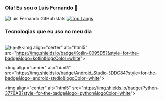 ### Olá! Eu sou o Luis Fernando 👋

![Luis Fernando GitHub stats](https://github-readme-stats.vercel.app/api?username=luisfernandogomes&show_icons=true&theme=tokyonight)
[![Top Langs](https://github-readme-stats.vercel.app/api/top-langs/?username=lukninja97&langs_count=8)](https://github.com/anuraghazra/github-readme-stats)

### Tecnologias que eu uso no meu dia

<div style="display: inline_block"></br>
<img align="center" alt="html5" src="https://img.shields.io/badge/Android-3DDC84?style=for-the-badge&logo=android&logoColor=white"&gt;

<img align="center" alt="html5" src="https://img.shields.io/badge/Kotlin-0095D5?&style=for-the-badge&logo=kotlin&logoColor=white"&gt;

<img align="center" alt="html5" src="https://img.shields.io/badge/Android_Studio-3DDC84?style=for-the-badge&logo=android-studio&logoColor=white"&gt;

<img align="center" alt="html5" src="https://img.shields.io/badge/Python-3776AB?style=for-the-badge&logo=python&logoColor=white"&gt;

</div>
